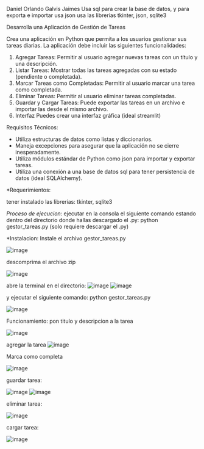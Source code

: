 Daniel Orlando Galvis Jaimes
Usa sql para crear la base de datos, y para exporta e importar usa json
usa las librerias tkinter, json, sqlite3

Desarrolla una Aplicación de Gestión de Tareas

Crea una aplicación en Python que permita a los usuarios gestionar sus tareas diarias. La aplicación debe incluir las siguientes funcionalidades:

1. Agregar Tareas:
        Permitir al usuario agregar nuevas tareas con un título y una descripción.
2. Listar Tareas:
        Mostrar todas las tareas agregadas con su estado (pendiente o completada).
3. Marcar Tareas como Completadas:
        Permitir al usuario marcar una tarea como completada.
4. Eliminar Tareas:
        Permitir al usuario eliminar tareas completadas.
5. Guardar y Cargar Tareas:
        Puede exportar las tareas en un archivo e importar las desde el mismo archivo.
6. Interfaz
        Puedes crear una interfaz gráfica (ideal streamlit)

Requisitos Técnicos:

* Utiliza estructuras de datos como listas y diccionarios.
* Maneja excepciones para asegurar que la aplicación no se cierre inesperadamente.
* Utiliza módulos estándar de Python como json para importar y exportar tareas.
* Utiliza una conexión a una base de datos sql para tener persistencia de datos (ideal SQLAlchemy).

*Requerimientos:

 tener instalado las librerias: tkinter, sqlite3

*Proceso de ejecucion:*
 ejecutar en la consola el siguiente comando estando dentro del directorio donde hallas descargado el .py: python gestor_tareas.py
 (solo requiere descargar el .py)

*Instalacion:
 Instale el archivo gestor_tareas.py
 
 ![image](https://github.com/user-attachments/assets/19bc617b-c58d-4cfc-917d-5e1ddb16b093)

 descomprima el archivo zip
 
 ![image](https://github.com/user-attachments/assets/7cf965f8-18e9-44ef-b7b4-2025f5b8a45f)

 abre la terminal en el directorio:
 ![image](https://github.com/user-attachments/assets/d7118ea1-42e0-490a-8dd7-fde70316ca7e)
 ![image](https://github.com/user-attachments/assets/d246d553-33e2-46a3-b7d2-64ae96446af9)

 y ejecutar el siguiente comando:
 python gestor_tareas.py
 
 ![image](https://github.com/user-attachments/assets/deb58c90-b8cd-4aef-b7c9-558b31f116ca)


 Funcionamiento:
 pon titulo y descripcion a la tarea
 
 ![image](https://github.com/user-attachments/assets/0d659609-4b22-459e-97b2-57cb9470342f)

 agregar la tarea
 ![image](https://github.com/user-attachments/assets/cbcf2281-b815-4376-be1d-985ce1cbea18)

 Marca como completa
 
 ![image](https://github.com/user-attachments/assets/b172cd8a-69b8-45bb-abc1-71c694435aba)

 guardar tarea:
 
 ![image](https://github.com/user-attachments/assets/0a25e590-26b1-4bad-90bc-71cd2eb6b8c4)
 ![image](https://github.com/user-attachments/assets/e205120d-864c-4a86-a7b0-901de8d038cd)

 eliminar tarea:
 
 ![image](https://github.com/user-attachments/assets/dcf10ef9-17be-4d76-ba0d-0adf6eab6a81)

 cargar tarea:
 
 ![image](https://github.com/user-attachments/assets/98f23562-67fc-4bff-a47e-d3b205b434cc)
  
